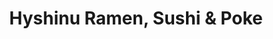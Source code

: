 ---
layout: place
title: Hyshinu Ramen, Sushi & Poke
permalink: /california/el-cajon/hyshinu-ramen-sushi-poke.html
stateAbbr: CA
stateName: California
cityName: El Cajon
seo:
  type: restaurant
  links: https://www.hyshinuramen.com/
place_id: ChIJiTBfW71b2YARzmVcjurlAkI
photos:
  - name: >-
      places/ChIJiTBfW71b2YARzmVcjurlAkI/photos/AeeoHcKmNTLzRzCBN4VnFAIirQk8sJgMctYz_whFLIskzepP4L4qIBI7L7_Fs0MvrKlimfOyZpnXF5BYalxVKCVRCPKDm5rzhdlm1o-AUyVNJ4cnQXC5r5xIRPL46Y6XEGjdi57xNZ-WtD0zDVx9i3isTHKO6KVxA-BCNNUQV32tspbEt29JYaiQerYZDJIGWdoXyHDGqIPz92ROFzT8NOzkQ5dowujoTmBzk9q-1_sOnWJOpOde7Up7wF6WSEN9c1TQ98AsZLfsgSpvL9ZGjQne1kIbFSZMUyahe5pOnUP6QgVsqgKzWoPwlP6bjJyCyJhuXf27g4XV6B5M8gvc4tsJLh7UOqetK_KW9gQCIlu9cl0qU_R_PVPVpLU1bavrEEISp3ZW00BhNImXRFf92fvtHXd7RPCEIrJLEwJ5kE3kw3XKgbjB
    widthPx: 3000
    heightPx: 4000
    authorAttributions:
      - displayName: E Bri
        uri: https://maps.google.com/maps/contrib/117529479509343496682
        photoUri: >-
          https://lh3.googleusercontent.com/a-/ALV-UjXxDqsKJzTSo_42KO7efu2zF6hxj_WYXSZZO6AgSGFV4xOeZzNk7g=s100-p-k-no-mo
    flagContentUri: >-
      https://www.google.com/local/imagery/report/?cb_client=maps_api_places.places_api&image_key=!1e10!2sCIHM0ogKEICAgIC-yJDEjAE&hl=en-US
    googleMapsUri: >-
      https://www.google.com/maps/place//data=!3m4!1e2!3m2!1sCIHM0ogKEICAgIC-yJDEjAE!2e10!4m2!3m1!1s0x80d95bbd5b5f3089:0x4202e5ea8e5c65ce
  - name: >-
      places/ChIJiTBfW71b2YARzmVcjurlAkI/photos/AeeoHcKY634lo6DddlewkPLsQmkUXKpeitHeuqlWTwDprk5qT2E6UufKRJYieppvypYotnPithmy45OLhR6ee6dnsbmwOkbWn7Ce9xyGfPXtaN8gMviEfifWpzJ1XZQQqnhXhSoYNIYvDe5e1Wy-_Zt9T4R6BfVzAWNnYTDQa_pOQo7q7WdLPDkVIP71KUPmpMIP0YmkUVbDvP_Ocppz2UsL6HhAt2G2ddd7PTzRuTBvU2C0GXAyzNhndHOC3WMsxRgAWHioUYC3jDNXkbz17U32Rg9ELNts5dUyUD5g5VTCR4AtvWYUANpGqQqZ1FarIFf6xOpWpdNBzZgzupiTqrDi-ES-C9BAwdnglLJfFdTI0GB6UXvrCLbnJrczRs6iP9Q-KTCtRnKWlJVeK1cqRF6zK0uU3LCDyM9A8GWm1U8GUI_rH3rj
    widthPx: 2560
    heightPx: 1440
    authorAttributions:
      - displayName: Tom Mascari
        uri: https://maps.google.com/maps/contrib/106301212330676248518
        photoUri: >-
          https://lh3.googleusercontent.com/a-/ALV-UjVkD8d6Mx4Hz8Do_6XDcVI-LVRbCUo2yQI7PeoxEOnqDzpOnHTA=s100-p-k-no-mo
    flagContentUri: >-
      https://www.google.com/local/imagery/report/?cb_client=maps_api_places.places_api&image_key=!1e10!2sCIHM0ogKEICAgIC43r64lgE&hl=en-US
    googleMapsUri: >-
      https://www.google.com/maps/place//data=!3m4!1e2!3m2!1sCIHM0ogKEICAgIC43r64lgE!2e10!4m2!3m1!1s0x80d95bbd5b5f3089:0x4202e5ea8e5c65ce
  - name: >-
      places/ChIJiTBfW71b2YARzmVcjurlAkI/photos/AeeoHcIkvc0MhOsaDY6FdyK8tOggL8qkGO0aBawAStf4zuhjmUS_0PylqHR7qjU4vfAqARtxvpeZHXDJBv7N8hwTTWeWIlpM0Mqor6XdkPm_5JLXaiw9Jwy4GREi_Pwu4d2RysulTD7mnRfFo93u1a_NdakMKRw4IaZAfKT4X2SRTfYI0fnlVNZmskvpSWfUMeqbMNoZk1YZQ3WVAGEXMAvLxEVtA4P1pqQhkSoHdjP4Hcc4u1kFBrEzHLD6NcPPQV5evbX22ZBpet_bVVpdDy5xcGFdu0eS6EwhMxoemHia1C43zILL5RBp_14QiR6UNPZAsfUJ6elmPf09gECN7QJiXfU0NA161UUyXMWY3nYJilMUBb91AljZqS9v_CdlhEfICEAJdzGZ52rabj8g3TXMPTmD3MnI-dA12UOb75a-os5QRDC5
    widthPx: 3600
    heightPx: 4800
    authorAttributions:
      - displayName: Ozzie Rico
        uri: https://maps.google.com/maps/contrib/105065209824529505789
        photoUri: >-
          https://lh3.googleusercontent.com/a/ACg8ocIHgAdfJj8tto-Cato73M2a3TexMQABHETHwcaR5XRWYpPt_SIM=s100-p-k-no-mo
    flagContentUri: >-
      https://www.google.com/local/imagery/report/?cb_client=maps_api_places.places_api&image_key=!1e10!2sCIHM0ogKEICAgIC3hJubmwE&hl=en-US
    googleMapsUri: >-
      https://www.google.com/maps/place//data=!3m4!1e2!3m2!1sCIHM0ogKEICAgIC3hJubmwE!2e10!4m2!3m1!1s0x80d95bbd5b5f3089:0x4202e5ea8e5c65ce
  - name: >-
      places/ChIJiTBfW71b2YARzmVcjurlAkI/photos/AeeoHcI6nw2vxkwXutU5TDo6ppPOX08LH7uVgwSrn7yMogVOC4vsFOxWf5XPI01BZLlyGw6lO1Q648ddYercNLGTt1b271TRRaowRhKPzBvpjiUlgQS_dNfo4TfzaWcgOVWM50ipEzR-h2w5Vo545LWgq9CeSrgJjXl-YNKJo_Ac0TYNMhVSFpwZVlq_2JQ25X1Z1H05OQDrgiipPPCm-8UOBXPIX6t8y_wy8B3RoQdLAFETVHkeHEk0HQQGTKPR5HuRToLg_bLUGGdQ-RKB4fkPEwU7SAQqoE1Yh5A9NYXEDilie2_aIj9P1M4WB6LuWP5L0T0IL_Lr0K48lbhOTLxmTHAb2q8vTK5ztrBMifsgbXo0ylkvUry5yHZequ2h07JIyHO5RQ3fWXDPceWlsMqghvJpz8-86SBebY4Fu5prFpRdTYQ
    widthPx: 3008
    heightPx: 4000
    authorAttributions:
      - displayName: laura s
        uri: https://maps.google.com/maps/contrib/103904384097909573810
        photoUri: >-
          https://lh3.googleusercontent.com/a-/ALV-UjVqKV49T5GnSdhpB6eaBiyM-zA5Tt22vvdzGy0rrVb6VMoUjClZ=s100-p-k-no-mo
    flagContentUri: >-
      https://www.google.com/local/imagery/report/?cb_client=maps_api_places.places_api&image_key=!1e10!2sCIHM0ogKEICAgID7jM7f9wE&hl=en-US
    googleMapsUri: >-
      https://www.google.com/maps/place//data=!3m4!1e2!3m2!1sCIHM0ogKEICAgID7jM7f9wE!2e10!4m2!3m1!1s0x80d95bbd5b5f3089:0x4202e5ea8e5c65ce
  - name: >-
      places/ChIJiTBfW71b2YARzmVcjurlAkI/photos/AeeoHcJ0w7stG_i5PMh5NIgwUET2XmdYR9SwqNk68Uw7sZBd3DYPU4Je5ibE4RFdLW9ut33TsKmvW0Jxg_OIc1XCCjnqh2jbSZQ-SQlR7vm6Mh9TAclj5nRPiR7chzrUtkXNtgrxH_J0EbJsFQAKrpkjrymW7uZsf7EWbmARGTN3K7AeuQjjBFMXf9Euruf7hpCXh2FdkQ5WMeHH2ozCUwAzxzH2Bdsuou_M8GaOoIcSKtcHVOn2ZdDevUoj2BYFgoSmgzxcnUJS-5Sjod2xkU_O9GXQaQQ9f7Y5VIHaJqWL-c9ma6STeHV4SsjgbFTvi0Gm1XhOmYC39v7klOWGsJBJ7RxEhYKqO6ufF5EE0zJAB_cHgVmbE3PgP6lMUNAj_L0oSsNcdojqdGECYhLmLT1lxEdQZIQNrlD1Y8_g9m9Qs2c
    widthPx: 3000
    heightPx: 4000
    authorAttributions:
      - displayName: Amanda Bullard
        uri: https://maps.google.com/maps/contrib/105958099705612260411
        photoUri: >-
          https://lh3.googleusercontent.com/a-/ALV-UjV0sEA5g0iN2ZF2iwjhYG66gJ2yKK5hJEohHvHMW6WJfDWsO_YFBg=s100-p-k-no-mo
    flagContentUri: >-
      https://www.google.com/local/imagery/report/?cb_client=maps_api_places.places_api&image_key=!1e10!2sCIHM0ogKEICAgICbwvGvHQ&hl=en-US
    googleMapsUri: >-
      https://www.google.com/maps/place//data=!3m4!1e2!3m2!1sCIHM0ogKEICAgICbwvGvHQ!2e10!4m2!3m1!1s0x80d95bbd5b5f3089:0x4202e5ea8e5c65ce
  - name: >-
      places/ChIJiTBfW71b2YARzmVcjurlAkI/photos/AeeoHcIpVVjFL3zyryKW-acDXNo7iBdaVK0kVV2fdB6Pbqs-9bYA-ZqV7Agl5XE6mwCNLPNaYPzhpRzigyXG8vHjl2SHo5mWe3ul62xSkbXMMbykdrSi1fe7I0msGYWdOnMYvR-iqEByK9xig4J5hfi6k3fMcH1KB__cR3p1cgE2N70jEn8_GCCI3uxrOlmtRxg427VViH81guzs-vf9uk2tDIqBMIn_lil9okG61Q2XX3eYohhe4y_NxWVKm7S88tTbnIQAYZOjKJaqR54txGBncd302vh6ocMyzyIyM7PIBtysFuNG_C3-d0BMBazTQIoqZ6PocIzwcnP7-ohfLEgv5K_-jGT-MlEFmyTFU8ltWDLmZS7OEv6z-028tBjKSOXK8kQVZYgU6Du3hghMEEppI_ma-gFrJduRs3v2UafsnnOcwo0
    widthPx: 3000
    heightPx: 4000
    authorAttributions:
      - displayName: Amanda Bullard
        uri: https://maps.google.com/maps/contrib/105958099705612260411
        photoUri: >-
          https://lh3.googleusercontent.com/a-/ALV-UjV0sEA5g0iN2ZF2iwjhYG66gJ2yKK5hJEohHvHMW6WJfDWsO_YFBg=s100-p-k-no-mo
    flagContentUri: >-
      https://www.google.com/local/imagery/report/?cb_client=maps_api_places.places_api&image_key=!1e10!2sCIHM0ogKEICAgICbwvGvnQE&hl=en-US
    googleMapsUri: >-
      https://www.google.com/maps/place//data=!3m4!1e2!3m2!1sCIHM0ogKEICAgICbwvGvnQE!2e10!4m2!3m1!1s0x80d95bbd5b5f3089:0x4202e5ea8e5c65ce
  - name: >-
      places/ChIJiTBfW71b2YARzmVcjurlAkI/photos/AeeoHcL3VpPM9Ry6cRIS5E7BuyaWajT-MuiAwE8R9eFRe8UvnTM7L750IHPN9lohR5tXOJ8dVdUNSLzYNnTHdTHTukDsZqQaqwAj07A6G7Xe_E-iXXvYgV5_-pDOP3_fylmpsfKp4t2mqKt_9DSVhOCOtRNmLw699bQaiZGRG9eLqAnEf2XDyJVHUgQEalZy9suPBbIsiyAL9oOsow6ZOuGOABY4yoYS0CTSu-Z3HIdqkrPfTJq3I_J1Ie9bwpVyqVrIk7VWIze9TgIsHoMIOcIFIxZXzcHNpqPr-h4GS-fJvXj8fMD0-hOz7xpr-kocxQWiwbrZOC-yhN3cU_qCUWGqjqcqyjQP0NyNJwuWWPp5neW3EGNeB6b-3wimHOPGiY-A-M4mmBliJhpu-_yCJKeCJggXAEPItfEnZRSyeL31FRvEc7Q_
    widthPx: 4032
    heightPx: 2268
    authorAttributions:
      - displayName: Patricia Winters
        uri: https://maps.google.com/maps/contrib/112184419897665003337
        photoUri: >-
          https://lh3.googleusercontent.com/a-/ALV-UjXDGF060bg2fNrB9TwjVprh4ClnsbIiRKzYcc08oLusuiDA8zI6=s100-p-k-no-mo
    flagContentUri: >-
      https://www.google.com/local/imagery/report/?cb_client=maps_api_places.places_api&image_key=!1e10!2sCIHM0ogKEICAgIDhjJuWkwE&hl=en-US
    googleMapsUri: >-
      https://www.google.com/maps/place//data=!3m4!1e2!3m2!1sCIHM0ogKEICAgIDhjJuWkwE!2e10!4m2!3m1!1s0x80d95bbd5b5f3089:0x4202e5ea8e5c65ce
  - name: >-
      places/ChIJiTBfW71b2YARzmVcjurlAkI/photos/AeeoHcL3UfUkoAvLTIJLjmdOKpePHMTjge6bS0OkxT4XQ83rxp5u3NvOAxIpyLKmLKQYZ9O5u9Hi6XiQm6Hr_9zA21tZS_wFbNeUOb8FEt02Czp0QiegrzLzpq44u45yMGNaiFIgu3VG81T-J5fKvqE7oA2nsXykUWZ4Q0_3F0XxVOVaElla0_l1d1j3DCJQAWF-NnTfMA31SJcOCBAF143iX81JUYvVryhF-JVFjDKd7BdA9H539LPb_DEusz1wSbA-wSf9cCG4urparZG4bwn5X6rbVucQDihAAj7wwbXD4FBpNXSh32vqXu2e9CzBIznpcnoR4OORThHh1OQlj3c9eZPQ7l-gMDYlHe2Cvm9h6A_zS0rreXh97lm07sijV9LCmwy354MSWsXNWcckZWOm7Co5u9Pti6OJ9rifTr4W7TAZ4g
    widthPx: 3000
    heightPx: 4000
    authorAttributions:
      - displayName: esthela garza
        uri: https://maps.google.com/maps/contrib/115546062439195073205
        photoUri: >-
          https://lh3.googleusercontent.com/a/ACg8ocK3L8dgN5N46zOHH-AW8CYwUhJucidfIpN88fYePT_y7OreUg=s100-p-k-no-mo
    flagContentUri: >-
      https://www.google.com/local/imagery/report/?cb_client=maps_api_places.places_api&image_key=!1e10!2sCIHM0ogKEICAgIC_q9TDEQ&hl=en-US
    googleMapsUri: >-
      https://www.google.com/maps/place//data=!3m4!1e2!3m2!1sCIHM0ogKEICAgIC_q9TDEQ!2e10!4m2!3m1!1s0x80d95bbd5b5f3089:0x4202e5ea8e5c65ce
  - name: >-
      places/ChIJiTBfW71b2YARzmVcjurlAkI/photos/AeeoHcI81jBzyd4D2WPEE1FQq2uFbrDIFxovhnQG69Idq8M0wcH6IkHyZizT_leteP5Mr1UF4EKHkg8scVTICIT70wB_-wm31gVdocbSAnh0QkjLWJTUzicbkokDhvH8SbCskxW3Oq6GBtvHJEfj4Q84ItnoLdreNmmtOj5JZK1MDKDps8XAgBmGkzKL0Ax60ACyFcNVB6h55ajSIqt39qhd08TaOAMiA3eetIiYE762eGIvdELs3Cu64aiTKttSMwi573fjj_-UniyYGxEtX_gDA4-rrY3cxaWvrSqSLQr3av9Ya6C89O4jiHElYeLECCIX3tx8tclh8A2vAdON3UAURk8YwNEqAILudO3NgW3Sa9I_DMXnnimRHnjNQI_vIOrLA5y2I_-7B_ICCsryupazw2oYfPdY2QzOLj2iH0mHO0MghMVR
    widthPx: 3024
    heightPx: 4032
    authorAttributions:
      - displayName: Leslie Luna
        uri: https://maps.google.com/maps/contrib/106659291355498701045
        photoUri: >-
          https://lh3.googleusercontent.com/a-/ALV-UjXzHRTArEuB8FYRaGjCPdbKCAvmnY_rWADu6xS_aquOASpwGCPs=s100-p-k-no-mo
    flagContentUri: >-
      https://www.google.com/local/imagery/report/?cb_client=maps_api_places.places_api&image_key=!1e10!2sCIHM0ogKEICAgIC_8dCHjgE&hl=en-US
    googleMapsUri: >-
      https://www.google.com/maps/place//data=!3m4!1e2!3m2!1sCIHM0ogKEICAgIC_8dCHjgE!2e10!4m2!3m1!1s0x80d95bbd5b5f3089:0x4202e5ea8e5c65ce
  - name: >-
      places/ChIJiTBfW71b2YARzmVcjurlAkI/photos/AeeoHcJRROF-PBR429Q4mWpD5B_SAHzHm1stxWCXMUXLv-HYxKFrykdQiRtBLKPbk_zBqcOBvLqQu3JkMyHwifpPcZYS7RAv93R5f-frdAtWW79zuc6DLfln2OyNUeIm0fbUjeWlwHwOhjCBhXa9q4SUJmflHMuQ5Hjl18Zu0l88AFOz9bUexCDn4TZitSvi08kZT9uZ24gNeNaXLOGlkoU8tlPEgHFgO6xrMZ6XmBAUfk_0WgQsZuzI9qe0RLwOL2eyX9p_ZM1YMA1YqS24DmmG0WH-WIzq19mtNuUurfp8WdiGwgCCQ5fm2CXaaHSUVUmFxJGvVmP6Oow-BGS8O2ojdx9kXhUyiv8f5YfB1vvZBcpUSoLglLePE_16R-KOb_axEFt1PFY3ddLoHywiYzZX6krcjtw4JWmUi2O0csmhBvEl6aAL
    widthPx: 3000
    heightPx: 4000
    authorAttributions:
      - displayName: esthela garza
        uri: https://maps.google.com/maps/contrib/115546062439195073205
        photoUri: >-
          https://lh3.googleusercontent.com/a/ACg8ocK3L8dgN5N46zOHH-AW8CYwUhJucidfIpN88fYePT_y7OreUg=s100-p-k-no-mo
    flagContentUri: >-
      https://www.google.com/local/imagery/report/?cb_client=maps_api_places.places_api&image_key=!1e10!2sCIHM0ogKEICAgIC_q9TD4QE&hl=en-US
    googleMapsUri: >-
      https://www.google.com/maps/place//data=!3m4!1e2!3m2!1sCIHM0ogKEICAgIC_q9TD4QE!2e10!4m2!3m1!1s0x80d95bbd5b5f3089:0x4202e5ea8e5c65ce
address: 2959 Jamacha Rd suite b, El Cajon, CA 92019, USA
street: 2959 Jamacha Rd suite b
city: El Cajon
state: CA
zip: '92019'
country: USA
neighborhood: null
latitude: '32.737598'
longitude: '-116.940121'
accessibility_options:
  wheelchairAccessibleParking: true
  wheelchairAccessibleEntrance: true
  wheelchairAccessibleRestroom: true
  wheelchairAccessibleSeating: true
business_status: OPERATIONAL
name: Hyshinu Ramen, Sushi & Poke
google_maps_links:
  directionsUri: >-
    https://www.google.com/maps/dir//''/data=!4m7!4m6!1m1!4e2!1m2!1m1!1s0x80d95bbd5b5f3089:0x4202e5ea8e5c65ce!3e0
  placeUri: https://maps.google.com/?cid=4756616952030193102
  writeAReviewUri: >-
    https://www.google.com/maps/place//data=!4m3!3m2!1s0x80d95bbd5b5f3089:0x4202e5ea8e5c65ce!12e1
  reviewsUri: >-
    https://www.google.com/maps/place//data=!4m4!3m3!1s0x80d95bbd5b5f3089:0x4202e5ea8e5c65ce!9m1!1b1
  photosUri: >-
    https://www.google.com/maps/place//data=!4m3!3m2!1s0x80d95bbd5b5f3089:0x4202e5ea8e5c65ce!10e5
primary_type: Restaurant
opening_hours:
  regular: null
  current: null
secondary_opening_hours:
  regular:
    weekdayDescriptions: null
    type: null
  current:
    weekdayDescriptions: null
    type: null
phone: (619) 255-1142
price_level: PRICE_LEVEL_MODERATE
price_range: $10 &ndash; $20
rating: '4.2'
rating_count: 0
website: https://www.hyshinuramen.com/
description: >-
  Explore Hyshinu in El Cajon$$$Hyshinu Ramen, Sushi & Poke in El Cajon, CA,
  offers a relaxed dining experience at the Rancho San Diego Towne Center, where
  you can savor a mix of flavorful ramen, fresh sushi, and vibrant poke bowls.
  This spot stands out for its accessible features, including
  wheelchair-friendly parking, entrances, and seating, making it welcoming for
  all visitors seeking Japanese-inspired cuisine. The menu highlights a variety
  of dishes that blend traditional flavors with casual vibes, perfect for those
  exploring sushi restaurants in the area. With options for outdoor seating and
  a focus on moderately priced meals, it's an ideal choice for anyone hunting
  for top-rated sushi near El Cajon. Whether you're in the mood for a quick poke
  bowl or a hearty ramen fix, this eatery delivers a comfortable atmosphere that
  complements its diverse offerings.
generative_summary: >-
  Explore Hyshinu in El Cajon$$$Hyshinu Ramen, Sushi & Poke in El Cajon, CA,
  offers a relaxed dining experience at the Rancho San Diego Towne Center, where
  you can savor a mix of flavorful ramen, fresh sushi, and vibrant poke bowls.
  This spot stands out for its accessible features, including
  wheelchair-friendly parking, entrances, and seating, making it welcoming for
  all visitors seeking Japanese-inspired cuisine. The menu highlights a variety
  of dishes that blend traditional flavors with casual vibes, perfect for those
  exploring sushi restaurants in the area. With options for outdoor seating and
  a focus on moderately priced meals, it's an ideal choice for anyone hunting
  for top-rated sushi near El Cajon. Whether you're in the mood for a quick poke
  bowl or a hearty ramen fix, this eatery delivers a comfortable atmosphere that
  complements its diverse offerings.
generative_disclosure: Summarized by AI using the Grok-3-Mini model.
reviews:
  - name: >-
      places/ChIJiTBfW71b2YARzmVcjurlAkI/reviews/ChZDSUhNMG9nS0VJQ0FnSUNid3ZHdkxREAE
    relativePublishTimeDescription: 8 months ago
    rating: 3
    text:
      text: >-
        Food was okay but not great. Got a 1/2 ahi and salmon poke bowl. The
        rice was over cooked and chewy but, not inedible. The tempera was not
        fried long enough because you could taste the batter and slightly gooey.
        Fiance had pork belly ramen, which again was okay. The broth was good,
        but the noodles were chewy. The pork was grilled and thrown in, no
        flavor or seasonings to it. Just tough and bland. Sushi avocado was the
        only thing that was as expected. But the experience of it all was not
        geat by the fruit flies constantly flying around our food. Service was
        fine because you pay first and refilled our waters. But all in all would
        only go if in the area.
      languageCode: en
    originalText:
      text: >-
        Food was okay but not great. Got a 1/2 ahi and salmon poke bowl. The
        rice was over cooked and chewy but, not inedible. The tempera was not
        fried long enough because you could taste the batter and slightly gooey.
        Fiance had pork belly ramen, which again was okay. The broth was good,
        but the noodles were chewy. The pork was grilled and thrown in, no
        flavor or seasonings to it. Just tough and bland. Sushi avocado was the
        only thing that was as expected. But the experience of it all was not
        geat by the fruit flies constantly flying around our food. Service was
        fine because you pay first and refilled our waters. But all in all would
        only go if in the area.
      languageCode: en
    authorAttribution:
      displayName: Amanda Bullard
      uri: https://www.google.com/maps/contrib/105958099705612260411/reviews
      photoUri: >-
        https://lh3.googleusercontent.com/a-/ALV-UjV0sEA5g0iN2ZF2iwjhYG66gJ2yKK5hJEohHvHMW6WJfDWsO_YFBg=s128-c0x00000000-cc-rp-mo-ba2
    publishTime: '2024-07-25T00:09:32.826291Z'
    flagContentUri: >-
      https://www.google.com/local/review/rap/report?postId=ChZDSUhNMG9nS0VJQ0FnSUNid3ZHdkxREAE&d=17924085&t=1
    googleMapsUri: >-
      https://www.google.com/maps/reviews/data=!4m6!14m5!1m4!2m3!1sChZDSUhNMG9nS0VJQ0FnSUNid3ZHdkxREAE!2m1!1s0x80d95bbd5b5f3089:0x4202e5ea8e5c65ce
  - name: >-
      places/ChIJiTBfW71b2YARzmVcjurlAkI/reviews/ChZDSUhNMG9nS0VJQ0FnSUNfOGRDSGRnEAE
    relativePublishTimeDescription: 2 months ago
    rating: 1
    text:
      text: >-
        I’m literally still at the restaurant, with my food in front of me, and
        I felt it was important enough to write this review in real-time. The
        food here was actually TERRIBLE. I got the “spicy” ramen and I was told
        it was a 10 on the heat level and it was nowhere near that. The ramen
        tasted like buttered noodles in the sense that it had no flavor
        whatsoever. We ordered an appetizer and didn’t even get share plates at
        the table. My boyfriend got two different rolls and both were super
        bland. I couldn’t stomach the ramen so I will not be eating it at all.
        Would never return here again. Two rolls, one order of gyoza, and one
        ramen came out to $75 and I felt that I was cheated.
      languageCode: en
    originalText:
      text: >-
        I’m literally still at the restaurant, with my food in front of me, and
        I felt it was important enough to write this review in real-time. The
        food here was actually TERRIBLE. I got the “spicy” ramen and I was told
        it was a 10 on the heat level and it was nowhere near that. The ramen
        tasted like buttered noodles in the sense that it had no flavor
        whatsoever. We ordered an appetizer and didn’t even get share plates at
        the table. My boyfriend got two different rolls and both were super
        bland. I couldn’t stomach the ramen so I will not be eating it at all.
        Would never return here again. Two rolls, one order of gyoza, and one
        ramen came out to $75 and I felt that I was cheated.
      languageCode: en
    authorAttribution:
      displayName: Leslie Luna
      uri: https://www.google.com/maps/contrib/106659291355498701045/reviews
      photoUri: >-
        https://lh3.googleusercontent.com/a-/ALV-UjXzHRTArEuB8FYRaGjCPdbKCAvmnY_rWADu6xS_aquOASpwGCPs=s128-c0x00000000-cc-rp-mo
    publishTime: '2025-01-17T02:50:49.365060Z'
    flagContentUri: >-
      https://www.google.com/local/review/rap/report?postId=ChZDSUhNMG9nS0VJQ0FnSUNfOGRDSGRnEAE&d=17924085&t=1
    googleMapsUri: >-
      https://www.google.com/maps/reviews/data=!4m6!14m5!1m4!2m3!1sChZDSUhNMG9nS0VJQ0FnSUNfOGRDSGRnEAE!2m1!1s0x80d95bbd5b5f3089:0x4202e5ea8e5c65ce
  - name: >-
      places/ChIJiTBfW71b2YARzmVcjurlAkI/reviews/ChdDSUhNMG9nS0VJQ0FnSUNSaTQ3Y3h3RRAB
    relativePublishTimeDescription: 2 years ago
    rating: 5
    text:
      text: >-
        My daughter and I went out to eat her and it was epic!! The Ramen was so
        flavorful and amazing.  The staff was helpful and accommodating when an
        item got mixed up.

        Can't wait to eat here again!!!

        The only thing negative, is I wish they had a soda fountain instead of
        canned soda, but all around amazing.
      languageCode: en
    originalText:
      text: >-
        My daughter and I went out to eat her and it was epic!! The Ramen was so
        flavorful and amazing.  The staff was helpful and accommodating when an
        item got mixed up.

        Can't wait to eat here again!!!

        The only thing negative, is I wish they had a soda fountain instead of
        canned soda, but all around amazing.
      languageCode: en
    authorAttribution:
      displayName: Melissa Michelle
      uri: https://www.google.com/maps/contrib/101904459063450130343/reviews
      photoUri: >-
        https://lh3.googleusercontent.com/a-/ALV-UjW8TBF-XgPVFB8pAqttYP9c5DCHBn9cLwE7euEVN8bmcp6SYS8b2g=s128-c0x00000000-cc-rp-mo-ba2
    publishTime: '2023-04-10T16:12:08.483218Z'
    flagContentUri: >-
      https://www.google.com/local/review/rap/report?postId=ChdDSUhNMG9nS0VJQ0FnSUNSaTQ3Y3h3RRAB&d=17924085&t=1
    googleMapsUri: >-
      https://www.google.com/maps/reviews/data=!4m6!14m5!1m4!2m3!1sChdDSUhNMG9nS0VJQ0FnSUNSaTQ3Y3h3RRAB!2m1!1s0x80d95bbd5b5f3089:0x4202e5ea8e5c65ce
  - name: >-
      places/ChIJiTBfW71b2YARzmVcjurlAkI/reviews/ChdDSUhNMG9nS0VJQ0FnTURnckt1ZzR3RRAB
    relativePublishTimeDescription: a month ago
    rating: 2
    text:
      text: >-
        Food was just ok. If you know ramen at all, you will not enjoy this
        place. They could have had a bad day but had 2 different ramens, and the
        flavor profile was not there at all.  Shrimp was greasy and soft, not
        crunchy for being tempura. Didn't even finish either bowl.

        Servers were very nice. Food was served fast.
      languageCode: en
    originalText:
      text: >-
        Food was just ok. If you know ramen at all, you will not enjoy this
        place. They could have had a bad day but had 2 different ramens, and the
        flavor profile was not there at all.  Shrimp was greasy and soft, not
        crunchy for being tempura. Didn't even finish either bowl.

        Servers were very nice. Food was served fast.
      languageCode: en
    authorAttribution:
      displayName: paul sawyer
      uri: https://www.google.com/maps/contrib/101709652470846914527/reviews
      photoUri: >-
        https://lh3.googleusercontent.com/a/ACg8ocLT0ZjF_K9tQE40Udw6EJHXtbq6XHgZ0Hz7jhxG3lg6dQ0Ckw=s128-c0x00000000-cc-rp-mo-ba3
    publishTime: '2025-02-23T02:32:35.261136Z'
    flagContentUri: >-
      https://www.google.com/local/review/rap/report?postId=ChdDSUhNMG9nS0VJQ0FnTURnckt1ZzR3RRAB&d=17924085&t=1
    googleMapsUri: >-
      https://www.google.com/maps/reviews/data=!4m6!14m5!1m4!2m3!1sChdDSUhNMG9nS0VJQ0FnTURnckt1ZzR3RRAB!2m1!1s0x80d95bbd5b5f3089:0x4202e5ea8e5c65ce
  - name: >-
      places/ChIJiTBfW71b2YARzmVcjurlAkI/reviews/ChdDSUhNMG9nS0VJQ0FnSURGcG9QNTB3RRAB
    relativePublishTimeDescription: a year ago
    rating: 3
    text:
      text: >-
        I had a combo Dalmon & Tuna Poke bowl. It was OK. The fish tasted just
        OK, not the freshest but OK.  You pay first then find a seat and they'll
        bring your food to you.   Service was basically only the food delivery, 
        was never checked on so it's basically a fast food place where you can
        dine in.  I don't understand fast food places set up for tips at initial
        purchase time,  like this one was.  Tipping for service should be after
        the service was performed, like at most restaurants.
      languageCode: en
    originalText:
      text: >-
        I had a combo Dalmon & Tuna Poke bowl. It was OK. The fish tasted just
        OK, not the freshest but OK.  You pay first then find a seat and they'll
        bring your food to you.   Service was basically only the food delivery, 
        was never checked on so it's basically a fast food place where you can
        dine in.  I don't understand fast food places set up for tips at initial
        purchase time,  like this one was.  Tipping for service should be after
        the service was performed, like at most restaurants.
      languageCode: en
    authorAttribution:
      displayName: Frank Chaco
      uri: https://www.google.com/maps/contrib/106223432910288371968/reviews
      photoUri: >-
        https://lh3.googleusercontent.com/a-/ALV-UjXqVBY72BGUjhSX0-2J4IDZxg4RY24Y_kcvQSFvJcZgmWE69r9x=s128-c0x00000000-cc-rp-mo-ba6
    publishTime: '2023-11-06T21:20:11.682882Z'
    flagContentUri: >-
      https://www.google.com/local/review/rap/report?postId=ChdDSUhNMG9nS0VJQ0FnSURGcG9QNTB3RRAB&d=17924085&t=1
    googleMapsUri: >-
      https://www.google.com/maps/reviews/data=!4m6!14m5!1m4!2m3!1sChdDSUhNMG9nS0VJQ0FnSURGcG9QNTB3RRAB!2m1!1s0x80d95bbd5b5f3089:0x4202e5ea8e5c65ce
review_summary: >-
  Insights from Recent Feedback$$$Visitors to Hyshinu often appreciate the
  flavorful ramen and sushi options, with many highlighting the tasty broths and
  fresh ingredients that make for a satisfying meal. While some folks note that
  certain dishes could use a bit more spice or crunch to hit the mark, the
  overall experience tends to be solid for those stopping by for a casual bite.
  Feedback suggests the service is efficient, especially for quick refills and
  food delivery, though a few mention it feels more streamlined like fast dining
  rather than full-table attention. On the positive side, the variety keeps
  things interesting for groups or families, and despite occasional
  inconsistencies, it's generally seen as a worthwhile spot for affordable
  Japanese eats. If you're on the hunt for sushi places near you, this location
  earns praise for its approachable vibe and reliable hits, making it a go-to
  option worth trying.
review_disclosure: Summarized by AI using the Grok-3-Mini model.
parking_options:
  freeParkingLot: true
  freeStreetParking: true
  valetParking: false
payment_options:
  acceptsCreditCards: true
  acceptsDebitCards: true
  acceptsCashOnly: false
  acceptsNfc: true
allow_dogs: null
curbside_pickup: false
delivery: true
dine_in: true
good_for_children: true
good_for_groups: null
good_for_sports: false
live_music: false
menu_for_children: true
outdoor_seating: true
reservable: true
restroom: true
serves_beer: true
serves_breakfast: null
serves_brunch: true
serves_cocktails: false
serves_coffee: false
serves_dinner: true
serves_dessert: null
serves_lunch: true
serves_vegetarian_food: true
serves_wine: true
takeout: true
update_category: pro
places_description: null

---